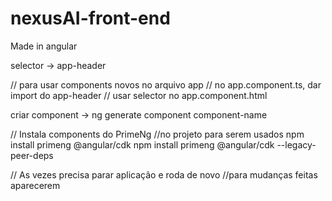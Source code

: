 # nexusAI-front-end
Made in angular

selector -> app-header

// para usar components novos no arquivo app
// no app.component.ts, dar import do 
app-header 
// usar selector no app.component.html

criar component -> ng generate component component-name

// Instala components do PrimeNg 
//no projeto para serem usados
npm install primeng @angular/cdk
npm install primeng @angular/cdk --legacy-peer-deps

// As vezes precisa parar aplicação e roda de novo
//para mudanças feitas aparecerem